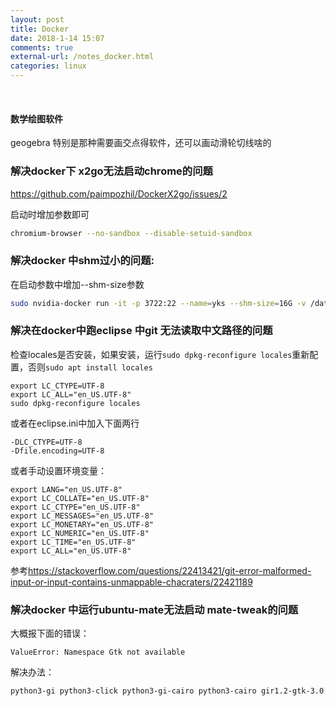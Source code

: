 ```yaml
---
layout: post
title: Docker
date: 2018-1-14 15:07
comments: true
external-url: /notes_docker.html
categories: linux
---
```

<br>

#### 数学绘图软件
geogebra
特别是那种需要画交点得软件，还可以画动滑轮切线啥的

### 解决docker下 x2go无法启动chrome的问题
<https://github.com/paimpozhil/DockerX2go/issues/2>

启动时增加参数即可

```bash
chromium-browser --no-sandbox --disable-setuid-sandbox
```

### 解决docker 中shm过小的问题:
在启动参数中增加--shm-size参数

```bash
sudo nvidia-docker run -it -p 3722:22 --name=yks --shm-size=16G -v /data1/yks/:/data1/yks yks/fcis /bin/bash
```


### 解决在docker中跑eclipse 中git 无法读取中文路径的问题
检查locales是否安装，如果安装，运行`sudo dpkg-reconfigure locales`重新配置，否则`sudo apt install locales`
```
export LC_CTYPE=UTF-8
export LC_ALL="en_US.UTF-8"
sudo dpkg-reconfigure locales
```

或者在eclipse.ini中加入下面两行
```
-DLC_CTYPE=UTF-8
-Dfile.encoding=UTF-8
```

或者手动设置环境变量：
```
export LANG="en_US.UTF-8"
export LC_COLLATE="en_US.UTF-8"
export LC_CTYPE="en_US.UTF-8"
export LC_MESSAGES="en_US.UTF-8"
export LC_MONETARY="en_US.UTF-8"
export LC_NUMERIC="en_US.UTF-8"
export LC_TIME="en_US.UTF-8"
export LC_ALL="en_US.UTF-8"
```

参考<https://stackoverflow.com/questions/22413421/git-error-malformed-input-or-input-contains-unmappable-chacraters/22421189>

### 解决docker 中运行ubuntu-mate无法启动 mate-tweak的问题

大概报下面的错误：

```    raise ValueError('Namespace %s not available' % namespace)
ValueError: Namespace Gtk not available
```

解决办法：

```
python3-gi python3-click python3-gi-cairo python3-cairo gir1.2-gtk-3.0
```